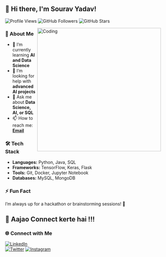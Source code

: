 ## 👋 Hi there, I'm Sourav Yadav!

![Profile Views](https://komarev.com/ghpvc/?username=sourav-sudow&label=Profile%20views&color=0e75b6&style=flat)
![GitHub Followers](https://img.shields.io/github/followers/sourav-sudow?label=Followers&style=social)
![GitHub Stars](https://img.shields.io/github/stars/sourav-sudow?label=Stars&style=social)

<img align="right" alt="Coding" width="400" src="https://media2.giphy.com/media/v1.Y2lkPTc5MGI3NjExb3o3enZiYWk3emY0N2djaXJ1em1zMG5oaGpsbGZvY2pweGFrOGRnMSZlcD12MV9pbnRlcm5hbF9naWZfYnlfaWQmY3Q9Zw/2IudUHdI075HL02Pkk/giphy.gif">

### 🚀 About Me
- 🌱 I’m currently learning **AI and Data Science**
- 🤔 I’m looking for help with **advanced AI projects**
- 💬 Ask me about **Data Science, AI, or SQL**
- 📫 How to reach me: **[Email](mailto:your-email@example.com)** <!-- Replace with your actual email -->

### 🛠️ Tech Stack
- **Languages:** Python, Java, SQL
- **Frameworks:** TensorFlow, Keras, Flask
- **Tools:** Git, Docker, Jupyter Notebook
- **Databases:** MySQL, MongoDB

### ⚡ Fun Fact
I’m always up for a hackathon or brainstorming sessions! 🚀

## 🚀 Aajao Connect kerte hai !!!
### 🌐 Connect with Me
[![LinkedIn](https://img.shields.io/badge/-LinkedIn-0077B5?style=flat&logo=Linkedin&logoColor=white)](https://www.linkedin.com/in/sourav-yadav-737177328)  
[![Twitter](https://img.shields.io/badge/-Twitter-1DA1F2?style=flat&logo=Twitter&logoColor=white)](https://twitter.com/yourTwitterHandle) <!-- Replace with your actual Twitter link if you have one -->
[![Instagram](https://img.shields.io/badge/-Instagram-E4405F?style=flat&logo=Instagram&logoColor=white)](https://instagram.com/yourInstagramHandle) <!-- Replace with your actual Instagram link if you have one -->
